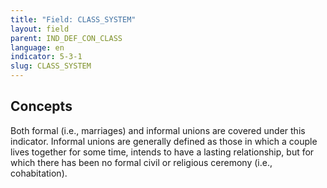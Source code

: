 ```yaml
---
title: "Field: CLASS_SYSTEM"
layout: field
parent: IND_DEF_CON_CLASS
language: en
indicator: 5-3-1
slug: CLASS_SYSTEM
---
```

## Concepts

Both formal (i.e., marriages) and informal unions are covered under this indicator. Informal unions are generally defined as those in which a couple lives together for some time, intends to have a lasting relationship, but for which there has been no formal civil or religious ceremony (i.e., cohabitation).